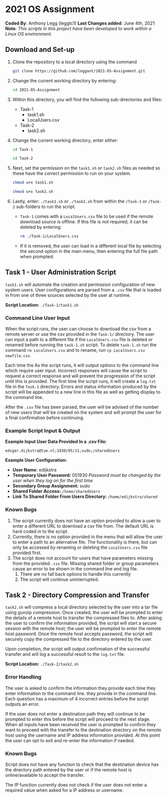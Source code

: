 # 2021 OS Assignment

**Coded By**: Anthony Legg (leggtc1)
**Last Changes added**: June 4th, 2021
**Note**: *This scripts in this project have been developed to work within a Linux OS environment.*

## **Download and Set-up**

1. Clone the repository to a local directory using the command

   ```bash
   git clone https://github.com/leggant/2021-OS-Assignment.git
   ```

2. Change the current working directory by entering: 

   ```bash
   cd 2021-OS-Assignment
   ```

3. Within this directory, you will find the following sub-directories and files:
   - Task-1
     - task1.sh
     - LocalUsers.csv
   - Task-2
     - task2.sh

4. Change the current working directory, enter either: 

   ```bash
   cd Task-1
   ```

   ```bash
   cd Task-2
   ```

5. Next, set the permission on the `task1.sh` or `task2.sh` files as needed so these have the correct permission to run on your system.

   ```bash
   chmod u+x task1.sh
   ```

   ```bash
   chmod u+x task2.sh
   ```

6. Lastly, enter: `./task1.sh` or `./task2.sh` from within the `/Task-1` or `/Task-2` sub-folders to run the script.
   - `Task-1` comes with a `LocalUsers.csv` file to be used if the remote download source is offline. If this file is not required, it can be deleted by entering:

     ```bash
     rm ./Task-1/LocalUsers.csv
     ```

   - If it is removed, the user can load in a different local file by selecting the second option in the main menu, then entering the full file path when prompted.

## Task 1 - User Administration Script

`task1.sh` will automate the creation and permission configuration of new system users. User configurations are parsed from a `.csv` file that is loaded in from one of three sources selected by the user at runtime.

**Script Location:** `./Task-1/task1.sh`

### Command Line User Input

When the script runs, the user can choose to download the csv from a remote server or use the csv provided in the `Task-1/` directory. The user can input a path to a different file if the `LocalUsers.csv` file is deleted or renamed before running the `task-1.sh` script. To delete `task-1.sh` run the command `rm LocalUsers.csv` and to rename, run `cp LocalUsers.csv newfile.csv`.

Each time the As the script runs, it will output options to the command line which require user input. Incorrect responses will cause the script to request a correct response and will prevent the progression of the script until this is provided. The first time the script runs, it will create a `log.txt` file in the `Task-1` directory. Errors and status information produced by the script will be appended to a new line in this file as well as getting display to the command line. 

After the `.csv` file has been parsed, the user will be advised of the number of new users that will be created on the system and will prompt the user for a final confirmation before continuing. 

### Example Script Input & Output

**Example Input User Data Provided In a .csv File:**

```
edsger.dijkstra@tue.nl;1930/05/11;sudo;/sharedUsers
```

**Example User Configuration:**

- **User Name**: edijkstra
- **Temporary User Password:** 051930 *Password must be changed by the user when they log on for the first time*
- **Secondary Group Assignment:** sudo
- **Shared Folder Access:** `/home/sharedUsers`
- **Link To Shared Folder From Users Directory:** `/home/edijkstra/shared`

### Known Bugs

1. The script currently does not have an option provided to allow a user to enter a different URL to download a csv file from. The default URL is hard coded in to the script. 
2. Currently, there is no option provided in the menu that will allow the user to enter a path to an alternative file. The functionality is there, but can only be accessed by renaming or deleting the `LocalUsers.csv` file provided first.
3. The script does not account for users that have parameters missing from the provided `.csv` file. Missing shared folder or group parameters cause an error to be shown in the command line and log file. 
   1. There are no fall back options to handle this currently
   2. The script will continue uninterrupted.

## Task 2 - Directory Compression and Transfer

`task2.sh` will compress a local directory selected by the user into a tar file using gunzip compression. Once created, the user will be prompted to enter the details of a remote host to transfer the compressed files to. After asking the user to confirm the information provided, the script will start a secure session with the remote host; the user will be prompted to enter the remote host password. Once the remote host accepts password, the script will securely copy the compressed file to the directory entered by the user.

Upon completion, the script will output confirmation of the successful transfer and will log a successful result to the `log.txt` file.

**Script Location:** `./Task-2/task2.sh`

### Error Handling

The user is asked to confirm the information they provide each time they enter information to the command line. they provide in the command line. Each question has a maximum of 4 incorrect entries before the script outputs an error. 

If the user does not enter a destination path they will continue to be prompted to enter this before the script will proceed to the next stage. When all inputs have been received the user is prompted to confirm they want to proceed with the transfer to the destination directory on the remote host  using the username and IP address information provided. At this point the user can opt to exit and re-enter the information if needed. 

### Known Bugs

Script does not have any function to check that the destination device has the directory path entered by the user or if the remote host is online/available to accept the transfer.

The IP function currently does not check if the user does not enter a required value when asked for a IP address or username.

